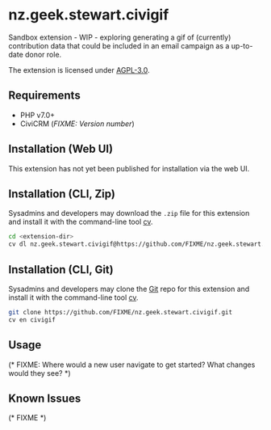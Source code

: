 # nz.geek.stewart.civigif

Sandbox extension - WIP - exploring generating a gif of (currently)
contribution data that could be included in an email campaign as a
up-to-date donor role.



The extension is licensed under [AGPL-3.0](LICENSE.txt).

## Requirements

* PHP v7.0+
* CiviCRM (*FIXME: Version number*)

## Installation (Web UI)

This extension has not yet been published for installation via the web UI.

## Installation (CLI, Zip)

Sysadmins and developers may download the `.zip` file for this extension and
install it with the command-line tool [cv](https://github.com/civicrm/cv).

```bash
cd <extension-dir>
cv dl nz.geek.stewart.civigif@https://github.com/FIXME/nz.geek.stewart.civigif/archive/master.zip
```

## Installation (CLI, Git)

Sysadmins and developers may clone the [Git](https://en.wikipedia.org/wiki/Git) repo for this extension and
install it with the command-line tool [cv](https://github.com/civicrm/cv).

```bash
git clone https://github.com/FIXME/nz.geek.stewart.civigif.git
cv en civigif
```

## Usage

(* FIXME: Where would a new user navigate to get started? What changes would they see? *)

## Known Issues

(* FIXME *)
